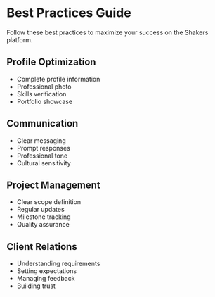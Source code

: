 # Best Practices Guide

Follow these best practices to maximize your success on the Shakers platform.

## Profile Optimization

- Complete profile information
- Professional photo
- Skills verification
- Portfolio showcase

## Communication

- Clear messaging
- Prompt responses
- Professional tone
- Cultural sensitivity

## Project Management

- Clear scope definition
- Regular updates
- Milestone tracking
- Quality assurance

## Client Relations

- Understanding requirements
- Setting expectations
- Managing feedback
- Building trust 